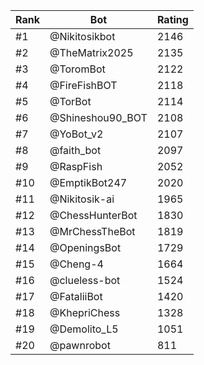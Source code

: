 Rank|Bot|Rating
---|---|---
#1|@Nikitosikbot|2146
#2|@TheMatrix2025|2135
#3|@ToromBot|2122
#4|@FireFishBOT|2118
#5|@TorBot|2114
#6|@Shineshou90_BOT|2108
#7|@YoBot_v2|2107
#8|@faith_bot|2097
#9|@RaspFish|2052
#10|@EmptikBot247|2020
#11|@Nikitosik-ai|1965
#12|@ChessHunterBot|1830
#13|@MrChessTheBot|1819
#14|@OpeningsBot|1729
#15|@Cheng-4|1664
#16|@clueless-bot|1524
#17|@FataliiBot|1420
#18|@KhepriChess|1328
#19|@Demolito_L5|1051
#20|@pawnrobot|811
